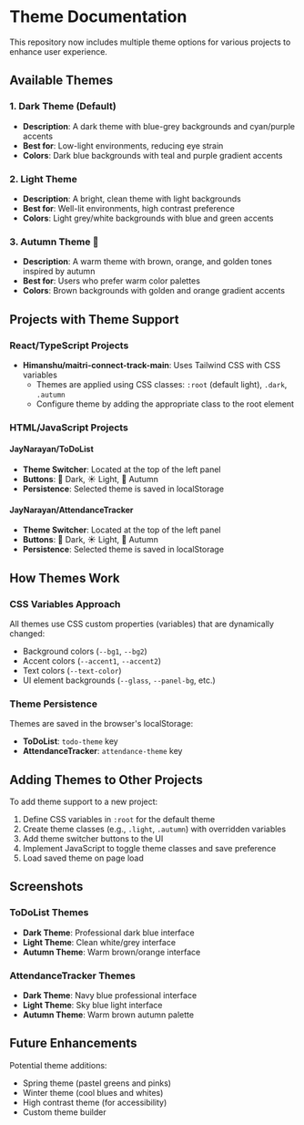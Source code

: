 # Theme Documentation

This repository now includes multiple theme options for various projects to enhance user experience.

## Available Themes

### 1. Dark Theme (Default)
- **Description**: A dark theme with blue-grey backgrounds and cyan/purple accents
- **Best for**: Low-light environments, reducing eye strain
- **Colors**: Dark blue backgrounds with teal and purple gradient accents

### 2. Light Theme
- **Description**: A bright, clean theme with light backgrounds
- **Best for**: Well-lit environments, high contrast preference
- **Colors**: Light grey/white backgrounds with blue and green accents

### 3. Autumn Theme 🍂
- **Description**: A warm theme with brown, orange, and golden tones inspired by autumn
- **Best for**: Users who prefer warm color palettes
- **Colors**: Brown backgrounds with golden and orange gradient accents

## Projects with Theme Support

### React/TypeScript Projects
- **Himanshu/maitri-connect-track-main**: Uses Tailwind CSS with CSS variables
  - Themes are applied using CSS classes: `:root` (default light), `.dark`, `.autumn`
  - Configure theme by adding the appropriate class to the root element

### HTML/JavaScript Projects

#### JayNarayan/ToDoList
- **Theme Switcher**: Located at the top of the left panel
- **Buttons**: 🌙 Dark, ☀️ Light, 🍂 Autumn
- **Persistence**: Selected theme is saved in localStorage

#### JayNarayan/AttendanceTracker
- **Theme Switcher**: Located at the top of the left panel
- **Buttons**: 🌙 Dark, ☀️ Light, 🍂 Autumn
- **Persistence**: Selected theme is saved in localStorage

## How Themes Work

### CSS Variables Approach
All themes use CSS custom properties (variables) that are dynamically changed:
- Background colors (`--bg1`, `--bg2`)
- Accent colors (`--accent1`, `--accent2`)
- Text colors (`--text-color`)
- UI element backgrounds (`--glass`, `--panel-bg`, etc.)

### Theme Persistence
Themes are saved in the browser's localStorage:
- **ToDoList**: `todo-theme` key
- **AttendanceTracker**: `attendance-theme` key

## Adding Themes to Other Projects

To add theme support to a new project:

1. Define CSS variables in `:root` for the default theme
2. Create theme classes (e.g., `.light`, `.autumn`) with overridden variables
3. Add theme switcher buttons to the UI
4. Implement JavaScript to toggle theme classes and save preference
5. Load saved theme on page load

## Screenshots

### ToDoList Themes
- **Dark Theme**: Professional dark blue interface
- **Light Theme**: Clean white/grey interface  
- **Autumn Theme**: Warm brown/orange interface

### AttendanceTracker Themes
- **Dark Theme**: Navy blue professional interface
- **Light Theme**: Sky blue light interface
- **Autumn Theme**: Warm brown autumn palette

## Future Enhancements

Potential theme additions:
- Spring theme (pastel greens and pinks)
- Winter theme (cool blues and whites)
- High contrast theme (for accessibility)
- Custom theme builder
